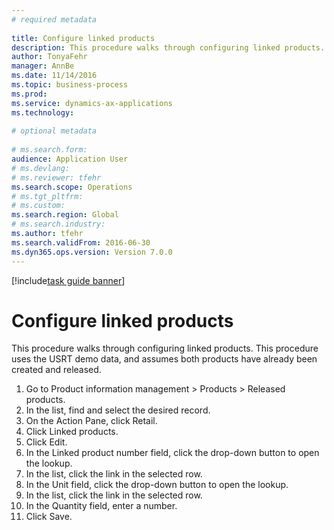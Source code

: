 ```yaml
--- 
# required metadata 
 
title: Configure linked products
description: This procedure walks through configuring linked products. 
author: TonyaFehr 
manager: AnnBe 
ms.date: 11/14/2016
ms.topic: business-process 
ms.prod:  
ms.service: dynamics-ax-applications 
ms.technology:  
 
# optional metadata 
 
# ms.search.form:   
audience: Application User 
# ms.devlang:  
# ms.reviewer: tfehr 
ms.search.scope: Operations 
# ms.tgt_pltfrm:  
# ms.custom:  
ms.search.region: Global
# ms.search.industry: 
ms.author: tfehr 
ms.search.validFrom: 2016-06-30 
ms.dyn365.ops.version: Version 7.0.0 
---
```


[!include[task guide banner](../../includes/task-guide-banner.md)]

# Configure linked products

This procedure walks through configuring linked products. This procedure uses the USRT demo data, and assumes both products have already been created and released.

1. Go to Product information management > Products > Released products.
2. In the list, find and select the desired record.
3. On the Action Pane, click Retail.
4. Click Linked products.
5. Click Edit.
6. In the Linked product number field, click the drop-down button to open the lookup.
7. In the list, click the link in the selected row.
8. In the Unit field, click the drop-down button to open the lookup.
9. In the list, click the link in the selected row.
10. In the Quantity field, enter a number.
11. Click Save.

